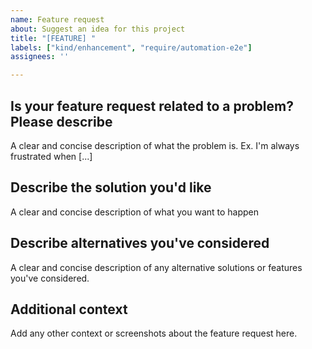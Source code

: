 ```yaml
---
name: Feature request
about: Suggest an idea for this project
title: "[FEATURE] "
labels: ["kind/enhancement", "require/automation-e2e"]
assignees: ''

---
```


## Is your feature request related to a problem? Please describe

A clear and concise description of what the problem is. Ex. I'm always frustrated when [...]

## Describe the solution you'd like

A clear and concise description of what you want to happen

## Describe alternatives you've considered

A clear and concise description of any alternative solutions or features you've considered.

## Additional context

Add any other context or screenshots about the feature request here.
